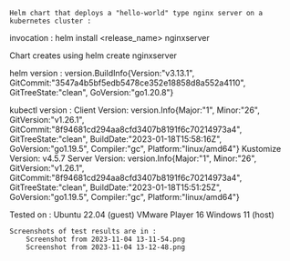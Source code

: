     Helm chart that deploys a "hello-world" type nginx server on a kubernetes cluster :

invocation :
    helm install <release_name> nginxserver

Chart creates using
    helm create nginxserver

helm version :
    version.BuildInfo{Version:"v3.13.1", GitCommit:"3547a4b5bf5edb5478ce352e18858d8a552a4110", GitTreeState:"clean", GoVersion:"go1.20.8"}

kubectl version :
    Client Version: version.Info{Major:"1", Minor:"26", GitVersion:"v1.26.1", GitCommit:"8f94681cd294aa8cfd3407b8191f6c70214973a4", GitTreeState:"clean", BuildDate:"2023-01-18T15:58:16Z", GoVersion:"go1.19.5", Compiler:"gc", Platform:"linux/amd64"}
    Kustomize Version: v4.5.7
    Server Version: version.Info{Major:"1", Minor:"26", GitVersion:"v1.26.1", GitCommit:"8f94681cd294aa8cfd3407b8191f6c70214973a4", GitTreeState:"clean", BuildDate:"2023-01-18T15:51:25Z", GoVersion:"go1.19.5", Compiler:"gc", Platform:"linux/amd64"}


Tested on :
    Ubuntu 22.04 (guest)
    VMware Player 16
    Windows 11 (host)

    Screenshots of test results are in :
        Screenshot from 2023-11-04 13-11-54.png
        Screenshot from 2023-11-04 13-12-48.png